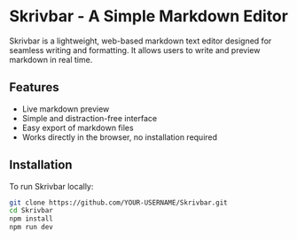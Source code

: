 # Skrivbar - A Simple Markdown Editor

Skrivbar is a lightweight, web-based markdown text editor designed for seamless writing and formatting. It allows users to write and preview markdown in real time.

## Features

- Live markdown preview
- Simple and distraction-free interface
- Easy export of markdown files
- Works directly in the browser, no installation required

## Installation

To run Skrivbar locally:

```sh
git clone https://github.com/YOUR-USERNAME/Skrivbar.git
cd Skrivbar
npm install
npm run dev
